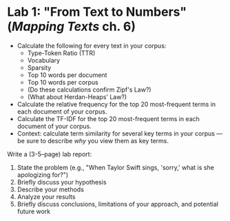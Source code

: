 # Lab 1: "From Text to Numbers" (_Mapping Texts_ ch. 6)

- Calculate the following for every text in your corpus:
  - Type-Token Ratio (TTR)
  - Vocabulary
  - Sparsity
  - Top 10 words per document
  - Top 10 words per corpus
  - (Do these calculations confirm Zipf's Law?)
  - (What about Herdan-Heaps' Law?)
- Calculate the relative frequency for the top 20 most-frequent terms
  in each document of your corpus.
- Calculate the TF-IDF for the top 20 most-frequent terms in each
  document of your corpus.
- Context: calculate term similarity for several key terms in your
  corpus — be sure to describe _why_ you view them as key terms.

Write a (3-5–page) lab report:

1.  State the problem (e.g., "When Taylor Swift sings, 'sorry,' what
    is she apologizing for?")
2.  Briefly discuss your hypothesis
3.  Describe your methods
4.  Analyze your results
5.  Briefly discuss conclusions, limitations of your approach, and
    potential future work

